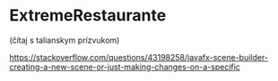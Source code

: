 # ExtremeRestaurante
(čítaj s talianskym prízvukom)


https://stackoverflow.com/questions/43198258/javafx-scene-builder-creating-a-new-scene-or-just-making-changes-on-a-specific